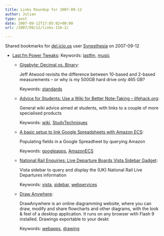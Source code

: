 ```yaml
---
title: Links Roundup for 2007-09-12
author: Julian
type: post
date: 2007-09-12T17:05:02+00:00
url: /2007/09/12/links-116-2/

---
```

Shared bookmarks for [del.icio.us][1] user  [Synesthesia][2] on 2007-09-12

  * [Last.fm Power Tweaks][3]: 
    Keywords: [lastfm][4], [music][5]</li> 
    
      * [Gigabyte: Decimal vs. Binary][6]:
  
        Jeff Atwood revisits the difference between 10-based and 2-based measurements &#8211; or why is my 500GB hard drive only 465 GB?
  
        Keywords: [standards][7]
      * [Advice for Students: Use a Wiki for Better Note-Taking &#8211; lifehack.org][8]:
  
        General wiki advice aimed at students, with links to a couple of more specialised products
  
        Keywords: [wiki][9], [StudyTechniques][10]
      * [A basic setup to link Google Spreadsheets with Amazon ECS][11]:
  
        Populating fields in a Google Spreadheet by querying Amazon
  
        Keywords: [googleapps][12], [AmazonECS][13]
      * [National Rail Enquiries: Live Departure Boards Vista Sidebar Gadget][14]:
  
        Vista sidebar to query and display the (UK) National Rail Live Departures information
  
        Keywords: [vista][15], [sidebar][16], [webservices][17]
      * [Draw Anywhere][18]:
  
        DrawAnywhere is an online diagramming website, where you can draw, modify and share flowcharts and other diagrams, with the look & feel of a desktop application. It runs on any browser with Flash 9 installed. Drawings exportable to your deskt
  
        Keywords: [webapps][19], [drawing][20]</ul>

 [1]: https://del.icio.us/
 [2]: https://del.icio.us/synesthesia
 [3]: https://lifehacker.com/software/technophilia/fifteen-lastfm-power-tweaks-296554.php "https://lifehacker.com/software/technophilia/fifteen-lastfm-power-tweaks-296554.php"
 [4]: https://del.icio.us/synesthesia/lastfm
 [5]: https://del.icio.us/synesthesia/music
 [6]: https://www.codinghorror.com/blog/archives/000950.html "https://www.codinghorror.com/blog/archives/000950.html"
 [7]: https://del.icio.us/synesthesia/standards
 [8]: https://www.lifehack.org/articles/technology/advice-for-students-use-a-wiki-for-better-note-taking.html "https://www.lifehack.org/articles/technology/advice-for-students-use-a-wiki-for-better-note-taking.html"
 [9]: https://del.icio.us/synesthesia/wiki
 [10]: https://del.icio.us/synesthesia/StudyTechniques
 [11]: https://wongablog.co.uk/2007/09/10/a-basic-setup-to-link-google-spreadsheets-with-amazon-ecs "https://wongablog.co.uk/2007/09/10/a-basic-setup-to-link-google-spreadsheets-with-amazon-ecs"
 [12]: https://del.icio.us/synesthesia/googleapps
 [13]: https://del.icio.us/synesthesia/AmazonECS
 [14]: https://blogs.conchango.com/stuartpreston/archive/2007/07/27/National-Rail-Enquiries_3A00_-Live-Departure-Boards-Vista-Sidebar-Gadget-_2D00_-v1.0-released_2100_.aspx "https://blogs.conchango.com/stuartpreston/archive/2007/07/27/National-Rail-Enquiries_3A00_-Live-Departure-Boards-Vista-Sidebar-Gadget-_2D00_-v1.0-released_2100_.aspx"
 [15]: https://del.icio.us/synesthesia/vista
 [16]: https://del.icio.us/synesthesia/sidebar
 [17]: https://del.icio.us/synesthesia/webservices
 [18]: https://www.drawanywhere.com/ "https://www.drawanywhere.com/"
 [19]: https://del.icio.us/synesthesia/webapps
 [20]: https://del.icio.us/synesthesia/drawing
